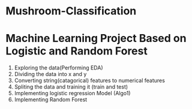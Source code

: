 # Mushroom-Classification
# Machine Learning Project Based on Logistic and Random Forest
1) Exploring the data(Performing EDA)
2) Dividing the data into x and y
3) Converting string(catagorical) features to numerical features
4) Spliting the data and training it (train and test)
5) Implementing logistic regression Model (Algo1)
6) Implementing Random Forest

